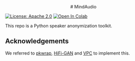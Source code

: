  <div align="center">
# MindAudio
</div>

[![License: Apache 2.0](https://img.shields.io/badge/license-Apache%202.0-lightgray)](LICENSE)
[![Open In Colab](https://colab.research.google.com/assets/colab-badge.svg)](https://colab.research.google.com/github/deep-privacy/SA-toolkit/blob/master/SA-colab.ipynb)

This repo is a Python speaker anonymization toolkit.

## Acknowledgements
We referred to [pkwrap](https://github.com/idiap/pkwrap), [HiFi-GAN](https://github.com/jik876/hifi-gan)
and [VPC](https://github.com/Voice-Privacy-Challenge/Voice-Privacy-Challenge-2022) to implement this.
